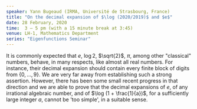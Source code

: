 ```yaml
---
speaker: Yann Bugeaud (IRMA, Université de Strasbourg, France)
title: "On the decimal expansion of $\log (2020/2019)$ and $e$"
date: 28 February, 2020
time:  3 – 5 pm (with a 15 minute break at 3:45)
venue: LH-1, Mathematics Department
series: "Eigenfunctions Seminar"
---
```


It is commonly expected that $e$, $\log 2$, $\sqrt{2}$, $\pi$,
among other "classical" numbers, behave, in many respects, like
almost all real numbers. For instance, their decimal expansion
should contain every finite block of digits from $\{0, \ldots , 9\}$.
We are very far away from establishing such a strong assertion.
However, there has been some small recent progress in that direction
and we are able to prove that the decimal expansions of $e$, of any
irrational algebraic number, and of $\log (1 + \frac{1}{a})$,
for a sufficiently large integer $a$, cannot be 'too simple',
in a suitable sense.
